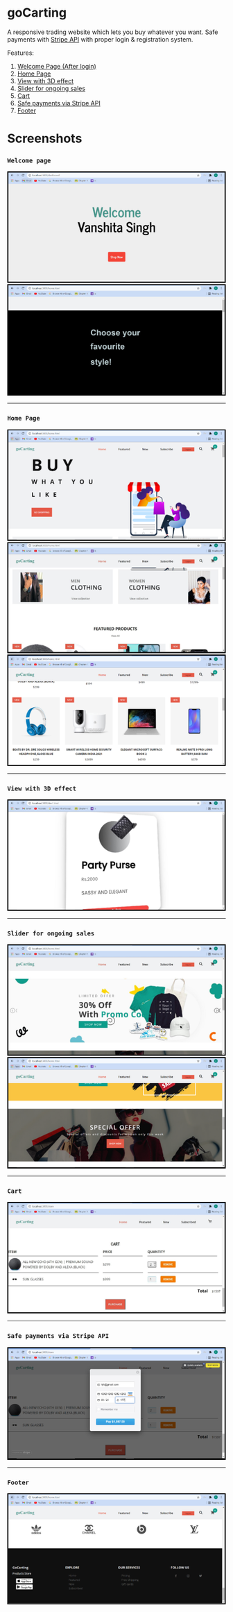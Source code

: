 # goCarting
A responsive trading website which lets you buy whatever you want.
Safe payments with [Stripe API](https://stripe.com/docs/api) with proper login & registration system.


Features:
1. [Welcome Page (After login)](#welcome-page) 
2. [Home Page](#home-page)
3. [View with 3D effect](#view-in-3d-effect)
4. [Slider for ongoing sales](#slider-for-ongoing-sales)
5. [Cart](#cart)
6. [Safe payments via Stripe API](#safe-payments-via-stripe-api)
7. [Footer](#footer)

Screenshots
====

### `Welcome page`
![Welcome page](https://github.com/DevayaniShivankar/goCarting/blob/master/screenshots/welcome.png?raw=true)
![Welcome page 2](https://github.com/DevayaniShivankar/goCarting/blob/master/screenshots/welcome%202.jpg?raw=true)
***
### `Home Page`
![Home page](https://github.com/DevayaniShivankar/goCarting/blob/master/screenshots/homepg.png?raw=true)
![Home page 2](https://github.com/DevayaniShivankar/goCarting/blob/master/screenshots/homepg2.png?raw=true)
![Home page 3](https://github.com/DevayaniShivankar/goCarting/blob/master/screenshots/homepg4.png?raw=true)
***
### `View with 3D effect`
![3D effect](https://github.com/DevayaniShivankar/goCarting/blob/master/screenshots/3Dproduct.png?raw=true)
***
### `Slider for ongoing sales`
![Slider](https://github.com/DevayaniShivankar/goCarting/blob/master/screenshots/slider.png?raw=true)
![Slider 2](https://github.com/DevayaniShivankar/goCarting/blob/master/screenshots/slider2.png?raw=true)
***
### `Cart`
![Cart](https://github.com/DevayaniShivankar/goCarting/blob/master/screenshots/cart.png?raw=true)
***
### `Safe payments via Stripe API`
![Cart](https://github.com/DevayaniShivankar/goCarting/blob/master/screenshots/payment.png?raw=true)
***
### `Footer`
![Cart](https://github.com/DevayaniShivankar/goCarting/blob/master/screenshots/footer.png?raw=true)
